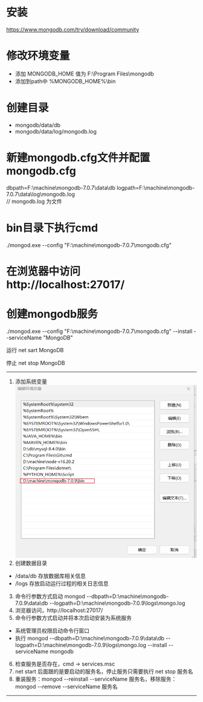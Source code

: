 # 安装
https://www.mongodb.com/try/download/community

# 修改环境变量
- 添加 MONGODB_HOME 值为 F:\Program Files\mongodb
- 添加到path中  %MONGODB_HOME%\bin

# 创建目录
- mongodb/data/db
- mongodb/data/log/mongodb.log

# 新建mongodb.cfg文件并配置mongodb.cfg
dbpath=F:\machine\mongodb-7.0.7\data\db
logpath=F:\machine\mongodb-7.0.7\data\log\mongodb.log  
// mongodb.log 为文件

# bin目录下执行cmd
./mongod.exe --config "F:\machine\mongodb-7.0.7\mongodb.cfg"

#  在浏览器中访问 http://localhost:27017/ 

# 创建mongodb服务
./mongod.exe --config "F:\machine\mongodb-7.0.7\mongodb.cfg" --install --serviceName "MongoDB"

运行 net sart MongoDB

停止 net stop MongoDB

----
1. 添加系统变量
![添加系统变量.png](img/202409050942.png)
2. 创建数据目录
- /data/db 存放数据库相关信息
- /logs 存放启动运行过程的相关日志信息

3. 命令行参数方式启动
mongod --dbpath=D:\machine\mongodb-7.0.9\data\db --logpath=D:\machine\mongodb-7.0.9\logs\mongo.log
4. 浏览器访问，http://localhost:27017/
5. 命令行参数方式启动并将本次启动安装为系统服务
- 系统管理员权限启动命令行窗口
- 执行 mongod --dbpath=D:\machine\mongodb-7.0.9\data\db --logpath=D:\machine\mongodb-7.0.9\logs\mongo.log --install --serviceName mongodb
6. 检查服务是否存在，cmd -> services.msc
7. net start 后面跟的是要启动的服务名，停止服务只需要执行 net stop 服务名
8. 重装服务：mongod --reinstall --serviceName 服务名，移除服务：mongod --remove --serviceName 服务名
----